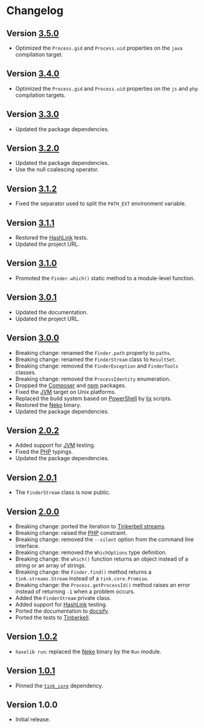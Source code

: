 # Changelog

## Version [3.5.0](https://github.com/cedx/which.hx/compare/v3.4.0...v3.5.0)
- Optimized the `Process.gid` and `Process.uid` properties on the `java` compilation target.

## Version [3.4.0](https://github.com/cedx/which.hx/compare/v3.3.0...v3.4.0)
- Optimized the `Process.gid` and `Process.uid` properties on the `js` and `php` compilation targets.

## Version [3.3.0](https://github.com/cedx/which.hx/compare/v3.2.0...v3.3.0)
- Updated the package dependencies.

## Version [3.2.0](https://github.com/cedx/which.hx/compare/v3.1.2...v3.2.0)
- Updated the package dependencies.
- Use the null coalescing operator.

## Version [3.1.2](https://github.com/cedx/which.hx/compare/v3.1.1...v3.1.2)
- Fixed the separator used to split the `PATH_EXT` environment variable.

## Version [3.1.1](https://github.com/cedx/which.hx/compare/v3.1.0...v3.1.1)
- Restored the [HashLink](https://hashlink.haxe.org) tests.
- Updated the project URL.

## Version [3.1.0](https://github.com/cedx/which.hx/compare/v3.0.1...v3.1.0)
- Promoted the `Finder.which()` static method to a module-level function.

## Version [3.0.1](https://github.com/cedx/which.hx/compare/v3.0.1...v3.0.0)
- Updated the documentation.
- Updated the project URL.

## Version [3.0.0](https://github.com/cedx/which.hx/compare/v2.0.2...v3.0.0)
- Breaking change: renamed the `Finder.path` property to `paths`.
- Breaking change: renamed the `FinderStream` class to `ResultSet`.
- Breaking change: removed the `FinderException` and `FinderTools` classes.
- Breaking change: removed the `ProcessIdentity` enumeration.
- Dropped the [Composer](https://getcomposer.org) and [npm](https://www.npmjs.com) packages.
- Fixed the [JVM](https://www.java.com) target on Unix platforms.
- Replaced the build system based on [PowerShell](https://docs.microsoft.com/en-us/powershell) by [lix](https://github.com/lix-pm/lix.client) scripts.
- Restored the [Neko](https://nekovm.org) binary.
- Updated the package dependencies.

## Version [2.0.2](https://github.com/cedx/which.hx/compare/v2.0.1...v2.0.2)
- Added support for [JVM](https://www.java.com) testing.
- Fixed the [PHP](https://www.php.net) typings.
- Updated the package dependencies.

## Version [2.0.1](https://github.com/cedx/which.hx/compare/v2.0.0...v2.0.1)
- The `FinderStream` class is now public.

## Version [2.0.0](https://github.com/cedx/which.hx/compare/v1.0.2...v2.0.0)
- Breaking change: ported the iteration to [Tinkerbell streams](https://github.com/haxetink/tink_streams).
- Breaking change: raised the [PHP](https://www.php.net) constraint.
- Breaking change: removed the `--silent` option from the command line interface.
- Breaking change: removed the `WhichOptions` type definition.
- Breaking change: the `which()` function returns an object instead of a string or an array of strings. 
- Breaking change: the `Finder.find()` method returns a `tink.streams.Stream` instead of a `tink.core.Promise`.
- Breaking change: the `Process.getProcessId()` method raises an error instead of returning `-1` when a problem occurs.
- Added the `FinderStream` private class.
- Added support for [HashLink](https://hashlink.haxe.org) testing.
- Ported the documentation to [docsify](https://docsify.js.org).
- Ported the tests to [Tinberkell](https://haxetink.github.io/tink_unittest).

## Version [1.0.2](https://github.com/cedx/which.hx/compare/v1.0.1...v1.0.2)
- `haxelib run`: replaced the [Neko](https://nekovm.org) binary by the `Run` module.

## Version [1.0.1](https://github.com/cedx/which.hx/compare/v1.0.0...v1.0.1)
- Pinned the [`tink_core`](https://lib.haxe.org/p/tink_core) dependency.

## Version 1.0.0
- Initial release.
